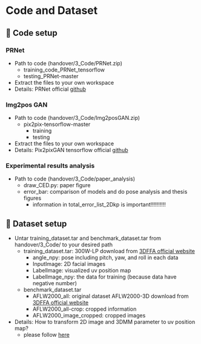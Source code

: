 Code and Dataset
===

## :large_orange_diamond: Code setup
### PRNet
- Path to code (handover/3_Code/PRNet.zip)
	- training_code_PRNet_tensorflow
	- testing_PRNet-master
- Extract the files to your own workspace
- Details: PRNet official [github](https://github.com/YadiraF/PRNet) 

### Img2pos GAN
- Path to code (handover/3_Code/Img2posGAN.zip)
	- pix2pix-tensorflow-master
		- training
		- testing
- Extract the files to your own workspace
- Details: Pix2pixGAN tensorflow official [github](https://github.com/affinelayer/pix2pix-tensorflow) 

### Experimental results analysis
- Path to code (handover/3_Code/paper_analysis)
	- draw_CED.py: paper figure
	- error_bar: comparison of models and do pose analysis and thesis figures
		- information in total_error_list_2Dkp is important!!!!!!!!!! 
		
## :large_orange_diamond: Dataset setup
- Untar training_dataset.tar and benchmark_dataset.tar from handover/3_Code/ to your desired path
	- training_dataset.tar: 300W-LP download from [3DFFA official website](http://www.cbsr.ia.ac.cn/users/xiangyuzhu/projects/3DDFA/main.htm)
		- angle_npy: pose including pitch, yaw, and roll in each data
		- InputImage: 2D facial images
		- LabelImage: visualized uv position map
		- LabelImage_npy: the data for training (because data have negative number)
	- benchmark_dataset.tar
		- AFLW2000_all: original dataset AFLW2000-3D download from [3DFFA official website](http://www.cbsr.ia.ac.cn/users/xiangyuzhu/projects/3DDFA/main.htm)
		- AFLW2000_all-crop: cropped information
		- AFLW2000_image_cropped: cropped images
- Details: How to transform 2D image and 3DMM parameter to uv position map?
	- please follow [here](https://github.com/YadiraF/face3d/blob/master/examples/8_generate_posmap_300WLP.py)

